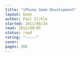 ```yaml
---
title: "iPhone Game Development"
layout: book
author: Paul Zirkle
started: 2011/08/24
read: 2012/09/05
status: read
rating: "☆☆☆☆☆"
cover: 
pages: 260
---
```

